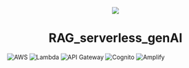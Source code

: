 <div align="center">
    <image src="static/images/thumb.png" width=full></image>
    <H1 >RAG_serverless_genAI</h1>
</div>


![AWS](https://img.shields.io/badge/AWS-FF9900?logo=amazon-aws&logoColor=white) ![Lambda](https://img.shields.io/badge/AWS%20Lambda-FF9900?logo=aws-lambda&logoColor=white) ![API Gateway](https://img.shields.io/badge/AWS%20API%20Gateway-FF4B00?logo=amazon-api-gateway&logoColor=white) ![Cognito](https://img.shields.io/badge/AWS%20Cognito-FF4B00?logo=aws-cognito&logoColor=white) ![Amplify](https://img.shields.io/badge/AWS%20Amplify-FF4B00?logo=aws-amplify&logoColor=white)


